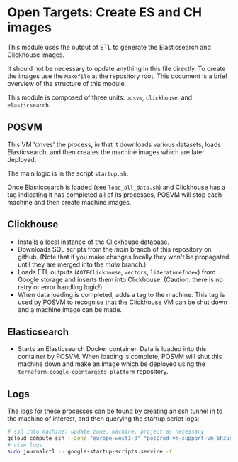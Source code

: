 # Open Targets: Create ES and CH images

This module uses the output of ETL to generate the Elasticsearch and Clickhouse images.

It should not be necessary to update anything in this file directly. To create the images use the `Makefile` at the repository root. This document is a brief overview of the structure of this module.

This module is composed of three units: `posvm`, `clickhouse`, and `elasticsearch`.

## POSVM

This VM 'drives' the process, in that it downloads various datasets, loads Elasticsearch, and then creates the machine images which are later deployed.

The main logic is in the script `startup.sh`.

Once Elasticsearch is loaded (see `load_all_data.sh`) and Clickhouse has a tag indicating it has completed all of its processes, POSVM will stop each machine and  then create machine images.

## Clickhouse

- Installs a local instance of the Clickhouse database.
- Downloads SQL scripts from the _main_ branch of this repository on github. (Note that if you make changes locally they won't be propagated until they are merged into the _main_ branch.)
- Loads ETL outputs (`AOTFClickhouse`, `vectors`, `literatureIndex`) from Google storage and inserts them into Clickhouse. (Caution: there is no retry or error handling logic!)
- When data loading is completed, adds a tag to the machine. This tag is used by POSVM to recognise that the Clickhouse VM can be shut down and a machine image can be made.

## Elasticsearch

- Starts an Elasticsearch Docker container. Data is loaded into this container by POSVM. When loading is complete, POSVM will shut this machine down and make an image which be deployed using the `terraform-google-opentargets-platform` repository.

## Logs

The logs for these processes can be found by creating an ssh tunnel in to the machine of interest, and then querying the startup script logs:

```bash
# ssh into machine: update zone, machine, project as necessary
gcloud compute ssh --zone "europe-west1-d" "posprod-vm-support-vm-6h3ur4de"  --project "open-targets-eu-dev"
# view logs
sudo journalctl -u google-startup-scripts.service -f
```
